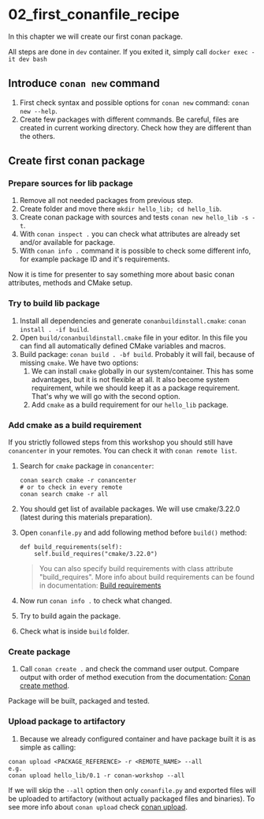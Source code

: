 # 02_first_conanfile_recipe

In this chapter we will create our first conan package.

All steps are done in `dev` container.
If you exited it, simply call `docker exec -it dev bash`

## Introduce `conan new` command

1. First check syntax and possible options for `conan new` command:
`conan new --help`.
2. Create few packages with different commands. Be careful, files are created
in current working directory. Check how they are different than the others.

## Create first conan package

### Prepare sources for lib package

1. Remove all not needed packages from previous step.
2. Create folder and move there `mkdir hello_lib; cd hello_lib`.
3. Create conan package with sources and tests `conan new hello_lib -s -t`.
4. With `conan inspect .` you can check what attributes are already set and/or
available for package.
5. With `conan info .` command it is possible to check some different info,
for example package ID and it's requirements.

Now it is time for presenter to say something more about basic conan attributes,
methods and CMake setup.

### Try to build lib package

1. Install all dependencies and generate `conanbuildinstall.cmake`:
`conan install . -if build`.
2. Open `build/conanbuildinstall.cmake` file in your editor. In this file you can
find all automatically defined CMake variables and macros.
3. Build package: `conan build . -bf build`. Probably it will fail, because of
missing `cmake`. We have two options:
    1. We can install `cmake` globally in our system/container. This has some
    advantages, but it is not flexible at all. It also become system requirement,
    while we should keep it as a package requirement. That's why we will go with
    the second option.
    2. Add `cmake` as a build requirement for our `hello_lib` package.

### Add cmake as a build requirement

If you strictly followed steps from this workshop you should still have
`conancenter` in your remotes. You can check it with `conan remote list`.

1. Search for `cmake` package in `conancenter`:

    ```script
    conan search cmake -r conancenter
    # or to check in every remote
    conan search cmake -r all
    ```

2. You should get list of available packages. We will use cmake/3.22.0 (latest
during this materials preparation).
3. Open `conanfile.py` and add following method before `build()` method:

    ```script
    def build_requirements(self):
        self.build_requires("cmake/3.22.0")
    ```

    > You can also specify build requirements with class attribute
    "build_requires". More info about build requirements can be found in
    documentation: [Build requirements](https://docs.conan.io/en/1.35/devtools/build_requires.html)
4. Now run `conan info .` to check what changed.
5. Try to build again the package.
6. Check what is inside `build` folder.

### Create package

1. Call `conan create .` and check the command user output. Compare output with
order of method execution from the documentation:
[Conan create method](https://docs.conan.io/en/latest/reference/commands/creator/create.html).

Package will be built, packaged and tested.

### Upload package to artifactory

1. Because we already configured container and have package built it is as simple
as calling:

```script
conan upload <PACKAGE_REFERENCE> -r <REMOTE_NAME> --all
e.g.
conan upload hello_lib/0.1 -r conan-workshop --all
```

If we will skip the `--all` option then only `conanfile.py` and exported files
will be uploaded to artifactory (without actually packaged files and binaries).
To see more info about `conan upload` check
[conan upload](https://docs.conan.io/en/latest/reference/commands/creator/upload.html).
